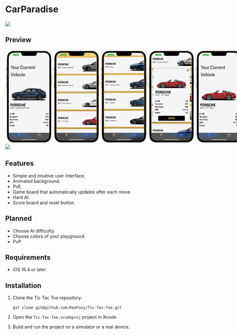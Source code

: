 # CarParadise

<img src="img/TicTacToe.png" height='450' align='center'>

## Preview

<div style="display: flex;">
   <img src="Images/main.PNG" height='300' align=''>
   <img src="Images/available1.PNG" height='300' align=''>
   <img src="Images/available2.PNG" height='300' align=''>
   <img src="Images/details1.PNG" height='300' align=''>
   <img src="Images/newMain.PNG" height='300' align=''>
</div>

<img src="/Images/preview.gif" height='300'>

## Features

- Simple and intuitive user interface.
- Animated background.
- PvE.
- Game board that automatically updates after each move.
- Hard AI.
- Score board and reset button.

## Planned

- Choose AI difficulty.
- Choose colors of your playground.
- PvP.

## Requirements

- iOS 16.4 or later.

## Installation

1. Clone the Tic Tac Toe repository:

   ```shell
   git clone git@github.com:KeoFoxy/Tic-Tac-Toe.git
   ```
2. Open the `Tic-Tac-Toe.xcodeproj` project in Xcode.
3. Build and run the project on a simulator or a real device.